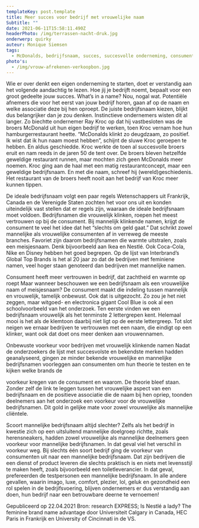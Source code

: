 ```yaml
---
templateKey: post.template
title: Meer succes voor bedrijf met vrouwelijke naam
Subtitle: ""
date: 2021-06-11T15:58:11.490Z
headerPhoto: /img/terrassen-nacht-druk.jpg
onderwerp: quirky
auteur: Monique Siemsen
tags:
  - McDonalds, bedrijfsnaam, succes, succesvolle onderneming, consument, branding
photo's:
  - /img/vrouw-afrekenen-verkoopbon.jpg
---
```

Wie er over denkt een eigen onderneming te starten, doet er verstandig aan het volgende
aandachtig te lezen. Hoe jij je bedrijft noemt, bepaalt voor een groot gedeelte jouw succes.
What’s in a name? Nou, nogal wat. Potentiële afnemers die voor het eerst van jouw bedrijf
horen, gaan af op de naam en welke associatie deze bij hen oproept. De juiste
bedrijfsnaam kiezen, blijkt dus belangrijker dan je zou denken. Instinctieve ondernemers
wisten dit al langer.
Zo biechtte ondernemer Ray Kroc op dat hij vastbesloten was de broers McDonald uit hun
eigen bedrijf te werken, toen Kroc vernam hoe hun hamburgerrestaurant heette.
“McDonalds klinkt zo deugdzaam, zo positief. Ik wist dat ik hun naam moest hebben”,
schijnt de sluwe Kroc geroepen te hebben. En aldus geschiedde. Kroc werkte de toen al
succesvolle broers eruit en nam reeds in de jaren 50 de tent over. De broers bleven
hetzelfde geweldige restaurant runnen, maar mochten zich geen McDonalds meer
noemen. Kroc ging aan de haal met een matig restaurantconcept, maar een geweldige
bedrijfsnaam. En met die naam, schreef hij (wereld)geschiedenis. Het restaurant van de
broers heeft nooit aan het bedrijf van Kroc meer kunnen tippen.

De ideale bedrijfsnaam volgt een paar regels
Wetenschappers uit Frankrijk, Canada en de Verenigde Staten zochten het voor ons uit en
konden uiteindelijk vast stellen dat er regels zijn, waaraan de ideale bedrijfsnaam moet
voldoen. Bedrijfsnamen die vrouwelijk klinken, roepen het meest vertrouwen op bij de
consument. Bij mannelijk klinkende namen, krijgt de consument te veel het idee dat het
“slechts om geld gaat.” Dat schrikt zowel mannelijke als vrouwelijke consumenten af in
verreweg de meeste branches.
Favoriet zijn daarom bedrijfsnamen die warmte uitstralen, zoals een meisjesnaam. Denk
bijvoorbeeld aan Ikea en Nestlé. Ook Coca-Cola, Nike en Disney hebben het goed
begrepen. Op de lijst van Interbrand’s Global Top Brands is het al 20 jaar zo dat de
bedrijven met feminiene namen, veel hoger staan genoteerd dan bedrijven met mannelijke
namen.

Consument heeft meer vertrouwen in bedrijf, dat zachtheid en warmte op roept
Maar wanneer beschouwen we een bedrijfsnaam als een vrouwelijke naam of
meisjesnaam? De consument maakt die indeling tussen mannelijk en vrouwelijk, tamelijk
onbewust. Ook dat is uitgezocht. Zo zou je het niet zeggen, maar witgoed- en electronica
gigant Cool Blue is ook al een schoolvoorbeeld van het onderzoek. Ten eerste vinden we
een bedrijfsnaam vrouwelijk als het tenminste 2 lettergrepen kent. Helemaal mooi is het
als de klemtoon daarbij niet ligt op de eerste lettergreep. Tot slot neigen we ernaar
bedrijven te vertrouwen met een naam, die eindigt op een klinker, want ook dat doet ons
meer denken aan vrouwennamen.

Onbewuste voorkeur voor bedrijven met vrouwelijk klinkende namen
Nadat de onderzoekers de lijst met succesvolste en bekendste merken hadden
geanalyseerd, gingen ze minder bekende vrouwelijke en mannelijke bedrijfsnamen
voorleggen aan consumenten om hun theorie te testen en te kijken welke brands de

voorkeur kregen van de consument en waarom. De theorie bleef staan. Zonder zelf de link
te leggen tussen het vrouwelijke aspect van een bedrijfsnaam en de positieve associatie
die de naam bij hen opriep, toonden deelnemers aan het onderzoek een voorkeur voor de
vrouwelijke bedrijfsnamen. Dit gold in gelijke mate voor zowel vrouwelijke als mannelijke
cliëntele.

Scoort mannelijke bedrijfsnaam altijd slechter?
Zelfs als het bedrijf in kwestie zich op een uitsluitend mannelijke doelgroep richtte, zoals
herensneakers, hadden zowel vrouwelijke als mannelijke deelnemers geen voorkeur voor
mannelijke bedrijfsnamen. In dat geval viel het verschil in voorkeur weg. Bij slechts één
soort bedrijf ging de voorkeur van consumenten uit naar een mannelijke bedrijfsnaam.
Dat zijn bedrijven die een dienst of product leveren die slechts praktisch is en niets met
levensstijl te maken heeft, zoals bijvoorbeeld een toiletleverancier. In dat geval,
prefereerden de testpersonen een mannelijke bedrijfsnaam. In alle andere gevallen,
waarin imago, luxe, comfort, plezier, lol, geluk en gezondheid een rol spelen in de
bedrjifsvoering, blijven ondernemers er dus verstandig aan doen, hun bedrijf naar een
betrouwbare deerne te vernoemen!

Gepubliceerd op 22.04.2021
Bron: research EXPRESS; Is Nestlé a lady? The feminine brand name advantage door Universiteit
Calgary in Canada, HEC Paris in Frankrijk en University of Cincinnati in de VS.